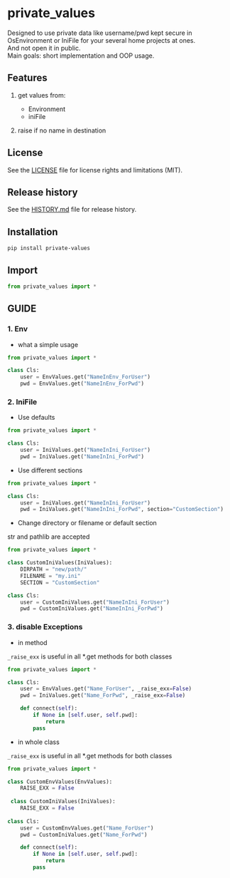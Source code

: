 # private_values


Designed to use private data like username/pwd kept secure in OsEnvironment or IniFile for your several home projects at ones.  
And not open it in public.  
Main goals: short implementation and OOP usage.  


## Features

1. get values from:
   * Environment
   * iniFile

2. raise if no name in destination


## License

See the [LICENSE](LICENSE) file for license rights and limitations (MIT).


## Release history

See the [HISTORY.md](HISTORY.md) file for release history.


## Installation

```commandline
pip install private-values
```

## Import

```python
from private_values import *
```


## GUIDE

### 1. Env

* what a simple usage

```python
from private_values import *

class Cls:
    user = EnvValues.get("NameInEnv_ForUser")
    pwd = EnvValues.get("NameInEnv_ForPwd")
```

### 2. IniFile

* Use defaults

```python
from private_values import *

class Cls:
    user = IniValues.get("NameInIni_ForUser")
    pwd = IniValues.get("NameInIni_ForPwd")
```

* Use different sections

```python
from private_values import *

class Cls:
    user = IniValues.get("NameInIni_ForUser")
    pwd = IniValues.get("NameInIni_ForPwd", section="CustomSection")
```

* Change directory or filename or default section

str and pathlib are accepted

```python
from private_values import *

class CustomIniValues(IniValues):
    DIRPATH = "new/path/"
    FILENAME = "my.ini"
    SECTION = "CustomSection"

class Cls:
    user = CustomIniValues.get("NameInIni_ForUser")
    pwd = CustomIniValues.get("NameInIni_ForPwd")
```

### 3. disable Exceptions

* in method

`_raise_exx` is useful in all *.get methods for both classes

```python
from private_values import *

class Cls:
    user = EnvValues.get("Name_ForUser", _raise_exx=False)
    pwd = IniValues.get("Name_ForPwd", _raise_exx=False)

    def connect(self):
        if None in [self.user, self.pwd]:
            return
        pass
```

* in whole class

`_raise_exx` is useful in all *.get methods for both classes

```python
from private_values import *

class CustomEnvValues(EnvValues):
    RAISE_EXX = False
    
 class CustomIniValues(IniValues):
    RAISE_EXX = False
    
class Cls:
    user = CustomEnvValues.get("Name_ForUser")
    pwd = CustomIniValues.get("Name_ForPwd")

    def connect(self):
        if None in [self.user, self.pwd]:
            return
        pass
```